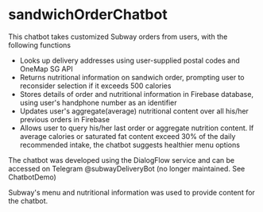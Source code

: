 # sandwichOrderChatbot

This chatbot takes customized Subway orders from users, with the following functions
- Looks up delivery addresses using user-supplied postal codes and OneMap SG API 
- Returns nutritional information on sandwich order, prompting user to reconsider selection if it exceeds 500 calories
- Stores details of order and nutritional information in Firebase database, using user's handphone number as an identifier
- Updates user's aggregate(average) nutritional content over all his/her previous orders in Firebase
- Allows user to query his/her last order or aggregate nutrition content. If average calories or saturated fat content exceed 30% of the daily recommended intake, the chatbot suggests healthier menu options

The chatbot was developed using the DialogFlow service and can be accessed on Telegram @subwayDeliveryBot (no longer maintained. See ChatbotDemo)

Subway's menu and nutritional information was used to provide content for the chatbot.
